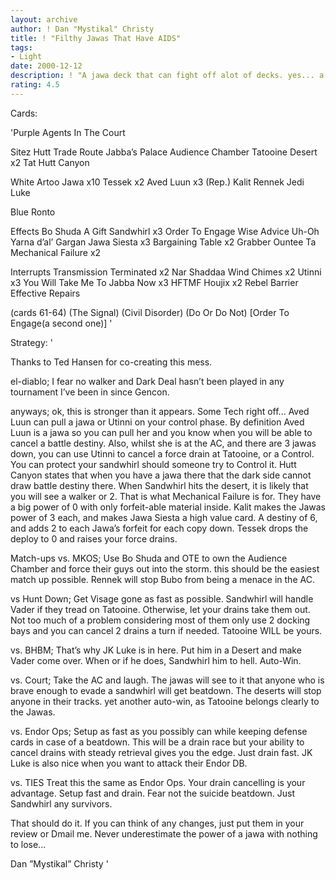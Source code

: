 ```yaml
---
layout: archive
author: ! Dan "Mystikal" Christy
title: ! "Filthy Jawas That Have AIDS"
tags:
- Light
date: 2000-12-12
description: ! "A jawa deck that can fight off alot of decks. yes... a jawa deck..."
rating: 4.5
---
```

Cards: 

'Purple
Agents In The Court

Sitez
Hutt Trade Route
Jabba’s Palace
Audience Chamber
Tatooine Desert x2
Tat Hutt Canyon

White
Artoo
Jawa x10
Tessek x2
Aved Luun x3 (Rep.)
Kalit
Rennek
Jedi Luke

Blue
Ronto

Effects
Bo Shuda
A Gift
Sandwhirl x3
Order To Engage
Wise Advice
Uh-Oh
Yarna d’al’ Gargan
Jawa Siesta x3
Bargaining Table x2
Grabber
Ountee Ta
Mechanical Failure x2

Interrupts
Transmission Terminated x2
Nar Shaddaa Wind Chimes x2
Utinni x3
You Will Take Me To Jabba Now x3
HFTMF
Houjix x2
Rebel Barrier
Effective Repairs

(cards 61-64)
(The Signal)
(Civil Disorder)
(Do Or Do Not)
[Order To Engage(a second one)] '

Strategy: '

Thanks to Ted Hansen for co-creating this mess.

el-diablo;
I fear no walker and Dark Deal hasn’t been played in any tournament I’ve been in since Gencon.

anyways;
ok, this is stronger than it appears. Some Tech right off... Aved Luun can pull a jawa or Utinni on your control phase. By definition Aved Luun is a jawa so you can pull her and you know when you will be able to cancel a battle destiny. Also, whilst she is at the AC, and there are 3 jawas down, you can use Utinni to cancel a force drain at Tatooine, or a Control. You can protect your sandwhirl should someone try to Control it. Hutt Canyon states that when you have a jawa there that the dark side cannot draw battle destiny there. When Sandwhirl hits the desert, it is likely that you will see a walker or 2. That is what Mechanical Failure is for. They have a big power of 0 with only forfeit-able material inside. Kalit makes the Jawas power of 3 each, and makes Jawa Siesta a high value card. A destiny of 6, and adds 2 to each Jawa’s forfeit for each copy down. Tessek drops the deploy to 0 and raises your force drains.

Match-ups
vs. MKOS;
Use Bo Shuda and OTE to own the Audience Chamber and force their guys out into the storm. this should be the easiest match up possible. Rennek will stop Bubo from being a menace in the AC.

vs Hunt Down;
Get Visage gone as fast as possible. Sandwhirl will handle Vader if they tread on Tatooine. Otherwise, let your drains take them out. Not too much of a problem considering most of them only use 2 docking bays and you can cancel 2 drains a turn if needed. Tatooine WILL be yours.

vs. BHBM;
That’s why JK Luke is in here. Put him in a Desert and make Vader come over. When or if he does, Sandwhirl him to hell. Auto-Win.

vs. Court;
Take the AC and laugh. The jawas will see to it that anyone who is brave enough to evade a sandwhirl will get beatdown. The deserts will stop anyone in their tracks. yet another auto-win, as Tatooine belongs clearly to the Jawas.

vs. Endor Ops;
Setup as fast as you possibly can while keeping defense cards in case of a beatdown. This will be a drain race but your ability to cancel drains with steady retrieval gives you the edge. Just drain fast. JK Luke is also nice when you want to attack their Endor DB.

vs. TIES
Treat this the same as Endor Ops. Your drain cancelling is your advantage. Setup fast and drain. Fear not the suicide beatdown. Just Sandwhirl any survivors.

That should do it. If you can think of any changes, just put them in your review or Dmail me. Never underestimate the power of a jawa with nothing to lose...

Dan ”Mystikal” Christy    '